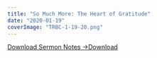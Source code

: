 ```yaml
---
title: "So Much More: The Heart of Gratitude"
date: "2020-01-19"
coverImage: "TRBC-1-19-20.png"
---
```


[Download Sermon Notes ->](https://sketchysermons.com/wp-content/uploads/2020/07/TRBC-1-19-20.pdf)[Download](https://sketchysermons.com/wp-content/uploads/2020/07/TRBC-1-19-20.pdf)

